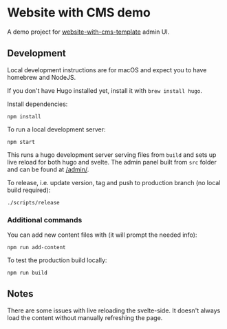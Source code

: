 # Website with CMS demo

A demo project for [website-with-cms-template](https://github.com/katrimarika/website-with-cms-template) admin UI.

## Development

Local development instructions are for macOS and expect you to have homebrew and NodeJS.

If you don't have Hugo installed yet, install it with `brew install hugo`.

Install dependencies:

```
npm install
```

To run a local development server:

```
npm start
```

This runs a hugo development server serving files from `build` and sets up live reload for both hugo and svelte. The admin panel built from `src` folder and can be found at [/admin/](http://localhost:10001/admin/).

To release, i.e. update version, tag and push to production branch (no local build required):

```
./scripts/release
```

### Additional commands

You can add new content files with (it will prompt the needed info):

```
npm run add-content
```

To test the production build locally:

```
npm run build
```

## Notes

There are some issues with live reloading the svelte-side. It doesn't always load the content without manually refreshing the page.
